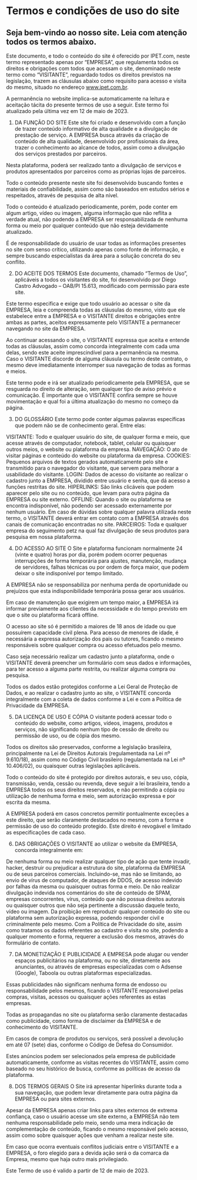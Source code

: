 <!-- Terms of Service - https://diegocastro.adv.br/modelo-de-termos-de-uso-para-blogs-e-sites/ - acesso em 12 de maio de 2023. -->

# Termos e condições de uso do site

## Seja bem-vindo ao nosso site. Leia com atenção todos os termos abaixo.

Este documento, e todo o conteúdo do site é oferecido por IPET.com, neste termo representado apenas por “EMPRESA”, que regulamenta todos os direitos e obrigações com todos que acessam o site, denominado neste termo como “VISITANTE”, reguardado todos os direitos previstos na legislação, trazem as cláusulas abaixo como requisito para acesso e visita do mesmo, situado no endereço www.ipet.com.br.

A permanência no website implica-se automaticamente na leitura e aceitação tácita do presente termos de uso a seguir. Este termo foi atualizado pela última vez em 12 de maio de 2023.

1. DA FUNÇÃO DO SITE
   Este site foi criado e desenvolvido com a função de trazer conteúdo informativo de alta qualidade e a divulgação de prestação de serviço. A EMPRESA busca através da criação de conteúdo de alta qualidade, desenvolvido por profissionais da área, trazer o conhecimento ao alcance de todos, assim como a divulgação dos serviços prestados por parceiros.

Nesta plataforma, poderá ser realizado tanto a divulgação de serviços e produtos apresentados por parceiros como as próprias lojas de parceiros.

Todo o conteúdo presente neste site foi desenvolvido buscando fontes e materiais de confiabilidade, assim como são baseados em estudos sérios e respeitados, através de pesquisa de alta nível.

Todo o conteúdo é atualizado periodicamente, porém, pode conter em algum artigo, vídeo ou imagem, alguma informação que não reflita a verdade atual, não podendo a EMPRESA ser responsabilizada de nenhuma forma ou meio por qualquer conteúdo que não esteja devidamente atualizado.

É de responsabilidade do usuário de usar todas as informações presentes no site com senso crítico, utilizando apenas como fonte de informação, e sempre buscando especialistas da área para a solução concreta do seu conflito.

2. DO ACEITE DOS TERMOS
   Este documento, chamado “Termos de Uso”, aplicáveis a todos os visitantes do site, foi desenvolvido por Diego Castro Advogado – OAB/PI 15.613, modificado com permissão para este site.

Este termo especifica e exige que todo usuário ao acessar o site da EMPRESA, leia e compreenda todas as cláusulas do mesmo, visto que ele estabelece entre a EMPRESA e o VISITANTE direitos e obrigações entre ambas as partes, aceitos expressamente pelo VISITANTE a permanecer navegando no site da EMPRESA.

Ao continuar acessando o site, o VISITANTE expressa que aceita e entende todas as cláusulas, assim como concorda integralmente com cada uma delas, sendo este aceite imprescindível para a permanência na mesma. Caso o VISITANTE discorde de alguma cláusula ou termo deste contrato, o mesmo deve imediatamente interromper sua navegação de todas as formas e meios.

Este termo pode e irá ser atualizado periodicamente pela EMPRESA, que se resguarda no direito de alteração, sem qualquer tipo de aviso prévio e comunicação. É importante que o VISITANTE confira sempre se houve movimentação e qual foi a última atualização do mesmo no começo da página.

3. DO GLOSSÁRIO
   Este termo pode conter algumas palavras específicas que podem não se de conhecimento geral. Entre elas:

VISITANTE: Todo e qualquer usuário do site, de qualquer forma e meio, que acesse através de computador, notebook, tablet, celular ou quaisquer outros meios, o website ou plataforma da empresa.
NAVEGAÇÃO: O ato de visitar páginas e conteúdo do website ou plataforma da empresa.
COOKIES: Pequenos arquivos de textos gerados automaticamente pelo site e transmitido para o navegador do visitante, que servem para melhorar a usabilidade do visitante.
LOGIN: Dados de acesso do visitante ao realizar o cadastro junto a EMPRESA, dividido entre usuário e senha, que dá acesso a funções restritas do site.
HIPERLINKS: São links clicáveis que podem aparecer pelo site ou no conteúdo, que levam para outra página da EMPRESA ou site externo.
OFFLINE: Quando o site ou plataforma se encontra indisponível, não podendo ser acessado externamente por nenhum usuário.
Em caso de dúvidas sobre qualquer palavra utilizada neste termo, o VISITANTE deverá entrar em contato com a EMPRESA através dos canais de comunicação encontradas no site.
PARCEIROS: Toda e qualquer empresa do seguimento petz na qual faz divulgação de seus produtos para pesquisa em nossa plataforma.

4. DO ACESSO AO SITE
   O Site e plataforma funcionam normalmente 24 (vinte e quatro) horas por dia, porém podem ocorrer pequenas interrupções de forma temporária para ajustes, manutenção, mudança de servidores, falhas técnicas ou por ordem de força maior, que podem deixar o site indisponível por tempo limitado.

A EMPRESA não se responsabiliza por nenhuma perda de oportunidade ou prejuízos que esta indisponibilidade temporária possa gerar aos usuários.

Em caso de manutenção que exigirem um tempo maior, a EMPRESA irá informar previamente aos clientes da necessidade e do tempo previsto em que o site ou plataforma ficará offline.

O acesso ao site só é permitido a maiores de 18 anos de idade ou que possuírem capacidade civil plena. Para acesso de menores de idade, é necessária a expressa autorização dos pais ou tutores, ficando o mesmo responsáveis sobre qualquer compra ou acesso efetuados pelo mesmo.

Caso seja necessário realizar um cadastro junto a plataforma, onde o VISITANTE deverá preencher um formulário com seus dados e informações, para ter acesso a alguma parte restrita, ou realizar alguma compra ou pesquisa.

Todos os dados estão protegidos conforme a Lei Geral de Proteção de Dados, e ao realizar o cadastro junto ao site, o VISITANTE concorda integralmente com a coleta de dados conforme a Lei e com a Política de Privacidade da EMPRESA.

5. DA LICENÇA DE USO E CÓPIA
   O visitante poderá acessar todo o conteúdo do website, como artigos, vídeos, imagens, produtos e serviços, não significando nenhum tipo de cessão de direito ou permissão de uso, ou de cópia dos mesmo.

Todos os direitos são preservados, conforme a legislação brasileira, principalmente na Lei de Direitos Autorais (regulamentada na Lei nº 9.610/18), assim como no Código Civil brasileiro (regulamentada na Lei nº 10.406/02), ou quaisquer outras legislações aplicáveis.

Todo o conteúdo do site é protegido por direitos autorais, e seu uso, cópia, transmissão, venda, cessão ou revenda, deve seguir a lei brasileira, tendo a EMPRESA todos os seus direitos reservados, e não permitindo a cópia ou utilização de nenhuma forma e meio, sem autorização expressa e por escrita da mesma.

A EMPRESA poderá em casos concretos permitir pontualmente exceções a este direito, que serão claramente destacados no mesmo, com a forma e permissão de uso do conteúdo protegido. Este direito é revogável e limitado as especificações de cada caso.

6. DAS OBRIGAÇÕES
   O VISITANTE ao utilizar o website da EMPRESA, concorda integralmente em:

De nenhuma forma ou meio realizar qualquer tipo de ação que tente invadir, hacker, destruir ou prejudicar a estrutura do site, plataforma da EMPRESA ou de seus parceiros comerciais. Incluindo-se, mas não se limitando, ao envio de vírus de computador, de ataques de DDOS, de acesso indevido por falhas da mesma ou quaisquer outras forma e meio.
De não realizar divulgação indevida nos comentários do site de conteúdo de SPAM, empresas concorrentes, vírus, conteúdo que não possua direitos autorais ou quaisquer outros que não seja pertinente a discussão daquele texto, vídeo ou imagem.
Da proibição em reproduzir qualquer conteúdo do site ou plataforma sem autorização expressa, podendo responder civil e criminalmente pelo mesmo.
Com a Política de Privacidade do site, assim como tratamos os dados referentes ao cadastro e visita no site, podendo a qualquer momento e forma, requerer a exclusão dos mesmos, através do formulário de contato.

7. DA MONETIZAÇÃO E PUBLICIDADE
   A EMPRESA pode alugar ou vender espaços publicitários na plataforma, ou no site, diretamente aos anunciantes, ou através de empresas especializadas com o Adsense (Google), Taboola ou outras plataformas especializadas.

Essas publicidades não significam nenhuma forma de endosso ou responsabilidade pelos mesmos, ficando o VISITANTE responsável pelas compras, visitas, acessos ou quaisquer ações referentes as estas empresas.

Todas as propagandas no site ou plataforma serão claramente destacadas como publicidade, como forma de disclaimer da EMPRESA e de conhecimento do VISITANTE.

Em casos de compra de produtos ou serviços, será possível a devolução em até 07 (sete) dias, conforme o Código de Defesa do Consumidor.

Estes anúncios podem ser selecionados pela empresa de publicidade automaticamente, conforme as visitas recentes do VISITANTE, assim como baseado no seu histórico de busca, conforme as políticas de acesso da plataforma.

8. DOS TERMOS GERAIS
   O Site irá apresentar hiperlinks durante toda a sua navegação, que podem levar diretamente para outra página da EMPRESA ou para sites externos.

Apesar da EMPRESA apenas criar links para sites externos de extrema confiança, caso o usuário acesse um site externo, a EMPRESA não tem nenhuma responsabilidade pelo meio, sendo uma mera indicação de complementação de conteúdo, ficando o mesmo responsável pelo acesso, assim como sobre quaisquer ações que venham a realizar neste site.

Em caso que ocorra eventuais conflitos judiciais entre o VISITANTE e a EMPRESA, o foro elegido para a devida ação será o da comarca da Empresa, mesmo que haja outro mais privilegiado.

Este Termo de uso é valido a partir de 12 de maio de 2023.
